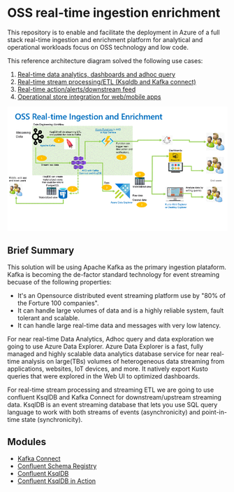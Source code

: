 # OSS real-time ingestion enrichment
This repository is to enable and facilitate the deployment in Azure of a full stack real-time ingestion and enrichment platform for analytical and operational workloads focus on OSS technology and low code. 

This reference architecture diagram solved the following use cases:

1. [Real-time data analytics, dashboards and adhoc query](oss-usecase-01.md) 
2. [Real-time stream processing/ETL (Ksqldb and Kafka connect)](oss-usecase-02.md)
3. [Real-time action/alerts/downstream feed](oss-usecase-03.md)
4. [Operational store integration for web/mobile apps](oss-usecase-04.md)

  ![Architecture](https://github.com/javierromancsa/images/blob/main/ADX-UsagePatterns-v1.gif)
  
## Brief Summary
This solution will be using Apache Kafka as the primary ingestion plataform. Kafka is becoming the de-factor standard technology for event streaming becuase of the following properties:
- It's an Opensource distributed event streaming platform use by "80% of the Forture 100 companies".
- It can handle large volumes of data and is a highly reliable system, fault tolerant and scalable.
- It can handle large real-time data and messages with very low latency.

For near real-time Data Analytics, Adhoc query and data exploration we going to use Azure Data Explorer. Azure Data Explorer is a fast, fully managed and highly scalable data analytics database service for near real-time analysis on large(TBs) volumes of heterogeneous data streaming from applications, websites, IoT devices, and more. It natively export Kusto queries that were explored in the Web UI to optimized dashboards.

For real-time stream processing and streaming ETL we are going to use confluent KsqlDB and Kafka Connect for downstream/upstream streaming data. KsqlDB is an event streaming database that lets you use SQL query language to work with both streams of events (asynchronicity) and point-in-time state (synchronicity). 

## Modules
- [Kafka Connect](Kafka-Connect.md) 
- [Confluent Schema Registry](Confluent-Schema-Registry.md)
- [Confluent KsqlDB](Confluent-KsqlDB.md)
- [Confluent KsqlDB in Action](Confluent-KsqlDB-Data-Enrichment.md)

